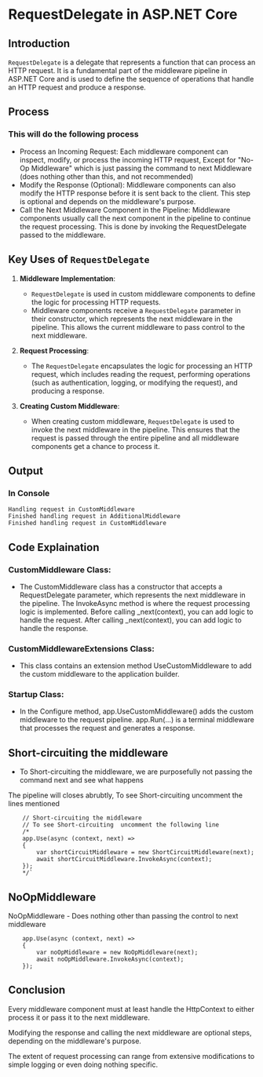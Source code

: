 # RequestDelegate in ASP.NET Core

## Introduction
`RequestDelegate` is a delegate that represents a function that can process an HTTP request. It is a fundamental part of the middleware pipeline in ASP.NET Core and is used to define the sequence of operations that handle an HTTP request and produce a response.

## Process

### This will do the following process

- Process an Incoming Request: Each middleware component can inspect, modify, or process the incoming HTTP request, Except for "No-Op Middleware" which is just passing the command to next Middleware (does nothing other than this, and not recommended)
- Modify the Response (Optional): Middleware components can also modify the HTTP response before it is sent back to the client. This step is optional and depends on the middleware's purpose.
- Call the Next Middleware Component in the Pipeline: Middleware components usually call the next component in the pipeline to continue the request processing. This is done by invoking the RequestDelegate passed to the middleware.

## Key Uses of `RequestDelegate`

1. **Middleware Implementation**:
   - `RequestDelegate` is used in custom middleware components to define the logic for processing HTTP requests.
   - Middleware components receive a `RequestDelegate` parameter in their constructor, which represents the next middleware in the pipeline. This allows the current middleware to pass control to the next middleware.

2. **Request Processing**:
   - The `RequestDelegate` encapsulates the logic for processing an HTTP request, which includes reading the request, performing operations (such as authentication, logging, or modifying the request), and producing a response.

3. **Creating Custom Middleware**:
   - When creating custom middleware, `RequestDelegate` is used to invoke the next middleware in the pipeline. This ensures that the request is passed through the entire pipeline and all middleware components get a chance to process it.

## Output

### In Console

```
Handling request in CustomMiddleware
Finished handling request in AdditionalMiddleware
Finished handling request in CustomMiddleware
```

## Code Explaination

### CustomMiddleware Class:

- The CustomMiddleware class has a constructor that accepts a RequestDelegate parameter, which represents the next middleware in the pipeline.
The InvokeAsync method is where the request processing logic is implemented. Before calling _next(context), you can add logic to handle the request. After calling _next(context), you can add logic to handle the response.

### CustomMiddlewareExtensions Class:

- This class contains an extension method UseCustomMiddleware to add the custom middleware to the application builder.

### Startup Class:

- In the Configure method, app.UseCustomMiddleware() adds the custom middleware to the request pipeline.
app.Run(...) is a terminal middleware that processes the request and generates a response.

## Short-circuiting the middleware

- To Short-circuiting the middleware, we are purposefully not passing the command next and see what happens

The pipeline will closes abrubtly, To see Short-circuiting  uncomment the lines mentioned

```
    // Short-circuiting the middleware
    // To see Short-circuiting  uncomment the following line
    /*
    app.Use(async (context, next) =>
    {
        var shortCircuitMiddleware = new ShortCircuitMiddleware(next);
        await shortCircuitMiddleware.InvokeAsync(context);
    });
    */`
```

## NoOpMiddleware

NoOpMiddleware - Does nothing other than passing the control to next middleware

```
    app.Use(async (context, next) =>
    {
        var noOpMiddleware = new NoOpMiddleware(next);
        await noOpMiddleware.InvokeAsync(context);
    });
```

## Conclusion

Every middleware component must at least handle the HttpContext to either process it or pass it to the next middleware.

Modifying the response and calling the next middleware are optional steps, depending on the middleware's purpose.

The extent of request processing can range from extensive modifications to simple logging or even doing nothing specific.